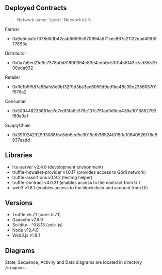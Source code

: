 ## Deployed Contracts
> Network name: 'goerli'
> Network id: 5

Farmer
- 0x9c6ceafc7078dfc1b42cab865f9c970894a571cec867c21122ead4996f77893a

Distributor
- 0x0a7a9ed21d9e7378a0d81690364e83e4cdb6c53f0458143c7ad3557900eda932

Retailer
- 0xffc1b5f587a88afe8e0bf32f9d3ba3ac6059d9cd1be48c38e235605701f576a2

Consumer
- 0x509448235691ec7e7cdf3fa6c379c137c751ad0d0ce439a3015852793f69a9af

SupplyChain
- 0x39f924292993088f5c8db5ed5c0918efb36524f0180c10840526f78c8937eadd

## Libraries

- lite-server v2.4.0 (development environment)
- truffle-hdwallet-provider v1.0.17 (provides access to Görli network)
- truffle-assertions v0.9.2 (testing helper)
- truffle-contract v4.0.31 (enables access to the contract from UI)
- web3 v1.8.1 (enables access to the blockchain and account from UI)

## Versions

- Truffle v5.7.1 (core: 5.7.1)
- Ganache v7.6.0
- Solidity - ^0.8.13 (solc-js)
- Node v19.4.0
- Web3.js v1.8.1

## Diagrams

State, Sequence, Activity and Data diagrams are located in directory `/diagrams`.